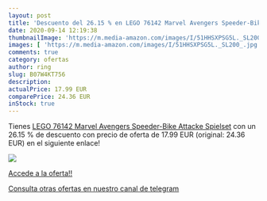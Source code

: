 ```yaml
---
layout: post
title: 'Descuento del 26.15 % en LEGO 76142 Marvel Avengers Speeder-Bike '
date: 2020-09-14 12:19:38
thumbnailImage: 'https://m.media-amazon.com/images/I/51HHSXPSG5L._SL200_.jpg'
images: [ 'https://m.media-amazon.com/images/I/51HHSXPSG5L._SL200_.jpg' ]
comments: true
category: ofertas
author: ring
slug: B07W4KT756
description:
actualPrice: 17.99 EUR
comparePrice: 24.36 EUR
inStock: true
---
```


Tienes [LEGO 76142 Marvel Avengers Speeder-Bike Attacke  Spielset](https://www.amazon.com/dp/B07W4KT756/?tag=redken08-20) con un 26.15 % de descuento con precio de oferta de 17.99 EUR (original: 24.36 EUR) en el siguiente enlace!

[![](https://m.media-amazon.com/images/I/51HHSXPSG5L._SL200_.jpg)](https://www.amazon.com/dp/B07W4KT756/?tag=redken08-20)

[Accede a la oferta!!](https://www.amazon.com/dp/B07W4KT756/?tag=redken08-20)

[Consulta otras ofertas en nuestro canal de telegram](https://t.me/s/ofertas25)
